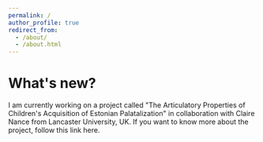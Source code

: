 ```yaml
---
permalink: /
author_profile: true
redirect_from: 
  - /about/
  - /about.html
---
```

What's new?
======
I am currently working on a project called "The Articulatory Properties of Children's Acquisition of Estonian Palatalization" in collaboration with Claire Nance from Lancaster University, UK. If you want to know more about the project, follow this link here.
